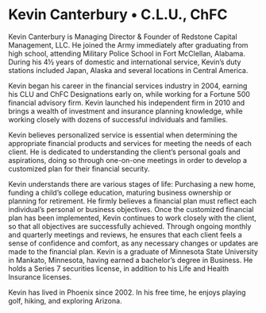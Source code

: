 # Kevin Canterbury • C.L.U., ChFC

Kevin Canterbury is Managing Director & Founder of Redstone Capital Management, LLC.
He joined the Army immediately after graduating from high school, attending Military Police School in Fort McClellan, Alabama. During his 4½ years of domestic and international service, Kevin’s duty stations included Japan, Alaska and several locations in Central America.

Kevin began his career in the financial services industry in 2004, earning his CLU and ChFC Designations early on, while working for a Fortune 500 financial advisory firm. Kevin launched his independent firm in 2010 and brings a wealth of investment and insurance planning knowledge, while working closely with dozens of successful individuals and families.

Kevin believes personalized service is essential when determining the appropriate financial products and services for meeting the needs of each client. He is dedicated to understanding the client’s personal goals and aspirations, doing so through one-on-one meetings in order to develop a customized plan for their financial security.

Kevin understands there are various stages of life: Purchasing a new home, funding a child’s college education, maturing business ownership or planning for retirement. He firmly believes a financial plan must reflect each individual’s personal or business objectives. Once the customized financial plan has been implemented, Kevin continues to work closely with the client, so that all objectives are successfully achieved. Through ongoing monthly and quarterly meetings and reviews, he ensures that each client feels a sense of confidence and comfort, as any necessary changes or updates are made to the financial plan.
Kevin is a graduate of Minnesota State University in Mankato, Minnesota, having earned a bachelor’s degree in Business. He holds a Series 7 securities license, in addition to his Life and Health Insurance licenses.

Kevin has lived in Phoenix since 2002. In his free time, he enjoys playing golf, hiking, and exploring Arizona.
